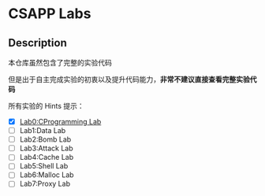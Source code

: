# CSAPP Labs

## Description

本仓库虽然包含了完整的实验代码

但是出于自主完成实验的初衷以及提升代码能力，**非常不建议直接查看完整实验代码**

所有实验的 Hints 提示：

- [x] [Lab0:CProgramming Lab](/cprogramminglab-handout/Lab0.md)
- [ ] Lab1:Data Lab
- [ ] Lab2:Bomb Lab
- [ ] Lab3:Attack Lab
- [ ] Lab4:Cache Lab
- [ ] Lab5:Shell Lab
- [ ] Lab6:Malloc Lab
- [ ] Lab7:Proxy Lab